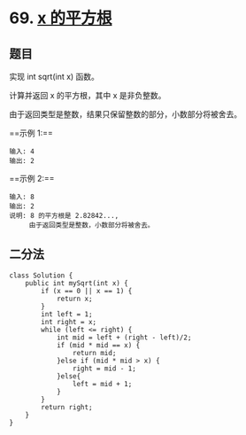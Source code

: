 # 69. [x 的平方根](https://leetcode-cn.com/problems/sqrtx/)

## 题目

实现 int sqrt(int x) 函数。

计算并返回 x 的平方根，其中 x 是非负整数。

由于返回类型是整数，结果只保留整数的部分，小数部分将被舍去。

==示例 1:==

```
输入: 4
输出: 2
```

==示例 2:==

```
输入: 8
输出: 2
说明: 8 的平方根是 2.82842..., 
     由于返回类型是整数，小数部分将被舍去。
```

## 二分法

```
class Solution {
    public int mySqrt(int x) {
        if (x == 0 || x == 1) {
            return x;
        }
        int left = 1;
        int right = x;
        while (left <= right) {
            int mid = left + (right - left)/2;
            if (mid * mid == x) {
                return mid;
            }else if (mid * mid > x) {
                right = mid - 1;
            }else{
                left = mid + 1;
            }
        }
        return right;
    }
}
```


